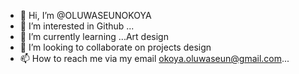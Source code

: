 - 👋 Hi, I’m @OLUWASEUNOKOYA
- 👀 I’m interested in Github ...
- 🌱 I’m currently learning ...Art design 
- 💞️ I’m looking to collaborate on projects design 
- 📫 How to reach me via my email okoya.oluwaseun@gmail.com...

<!---
OLUWASEUNOKOYA/OLUWASEUNOKOYA is a ✨ special ✨ repository because its `README.md` (this file) appears on your GitHub profile.
You can click the Preview link to take a look at your changes.
--->
